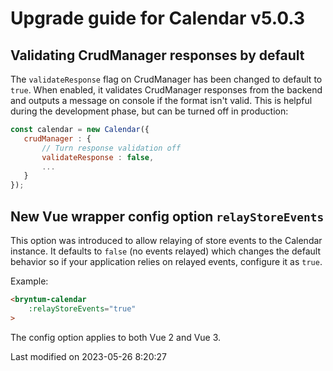 # Upgrade guide for Calendar v5.0.3

## Validating CrudManager responses by default
The `validateResponse` flag on CrudManager has been changed to default to `true`. When enabled, it validates CrudManager
responses from the backend and outputs a message on console if the format isn't valid. This is helpful during the 
development phase, but can be turned off in production:

```javascript
const calendar = new Calendar({
   crudManager : {
       // Turn response validation off
       validateResponse : false,
       ...
   } 
});
```

## New Vue wrapper config option `relayStoreEvents`

This option was introduced to allow relaying of store events to the Calendar instance. It defaults to `false` (no events
relayed) which changes the default behavior so if your application relies on relayed events, configure it as `true`.

Example:
```html
<bryntum-calendar
    :relayStoreEvents="true"
>
```

The config option applies to both Vue 2 and Vue 3.


<p class="last-modified">Last modified on 2023-05-26 8:20:27</p>